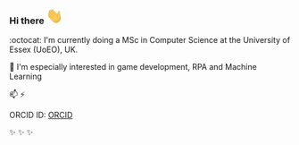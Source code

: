 ### Hi there  <a target="_blank" rel="noopener noreferrer" href="https://raw.githubusercontent.com/ABSphreak/ABSphreak/master/gifs/Hi.gif"><img src="https://raw.githubusercontent.com/ABSphreak/ABSphreak/master/gifs/Hi.gif" width="30px" style="max-width:100%;"></a>

 
:octocat:     I'm currently doing a MSc in Computer Science at the University of Essex (UoEO), UK. 
     
:rocket:      I'm especially interested in game development, RPA and Machine Learning 

📫 ⚡  

ORCID ID: [ORCID](https://orcid.org/0000-0001-8250-1340)

:sparkles: :sparkles:  :sparkles: 

<!--
**alicevillar/alicevillar** is a ✨ _special_ ✨ repository because its `README.md` (this file) appears on your GitHub profile.

 
 
